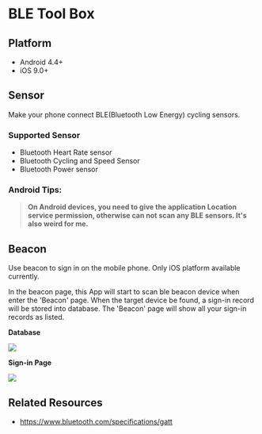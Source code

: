 # BLE Tool Box

## Platform
- Android 4.4+
- iOS 9.0+

## Sensor
Make your phone connect BLE(Bluetooth Low Energy) cycling sensors.

### Supported Sensor

- Bluetooth Heart Rate sensor
- Bluetooth Cycling and Speed Sensor
- Bluetooth Power sensor

### Android Tips:

> **On Android devices, you need to give the application Location service permission, otherwise can not scan any BLE sensors. It's also weird for me.**

## Beacon
Use beacon to sign in on the mobile phone. Only iOS platform available currently.

In the beacon page, this App will start to scan ble beacon device when enter the 'Beacon' page. When the target device be found, a sign-in record will be stored into database. The 'Beacon' page will show all your sign-in records as listed.

**Database**

![](https://i.loli.net/2018/01/31/5a718d7f50348.png)

**Sign-in Page**

![](https://i.loli.net/2018/01/31/5a718d84193cc.png)



## Related Resources

- https://www.bluetooth.com/specifications/gatt
